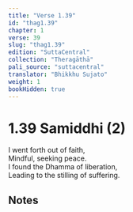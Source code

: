 ```yaml
---
title: "Verse 1.39"
id: "thag1.39"
chapter: 1
verse: 39
slug: "thag1.39"
edition: "SuttaCentral"
collection: "Theragāthā"
pali_source: "suttacentral"
translator: "Bhikkhu Sujato"
weight: 1
bookHidden: true
---
```


# 1.39 Samiddhi (2)  

I went forth out of faith,  
Mindful, seeking peace.  
I found the Dhamma of liberation,  
Leading to the stilling of suffering.

## Notes